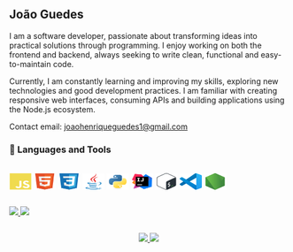 ## João Guedes

I am a software developer, passionate about transforming ideas into practical solutions through programming. I enjoy working on both the frontend and backend, always seeking to write clean, functional and easy-to-maintain code.

Currently, I am constantly learning and improving my skills, exploring new technologies and good development practices. I am familiar with creating responsive web interfaces, consuming APIs and building applications using the Node.js ecosystem.

Contact email: joaohenriqueguedes1@gmail.com
  ### 🧰 Languages and Tools
<div style="display: inline_block"><br>
  <img align="center" alt="João-Js" height="30" width="40" src="https://raw.githubusercontent.com/devicons/devicon/master/icons/javascript/javascript-plain.svg">
  <img align="center" alt="João-HTML" height="30" width="40" src="https://raw.githubusercontent.com/devicons/devicon/master/icons/html5/html5-original.svg">
  <img align="center" alt="João-CSS" height="30" width="40" src="https://raw.githubusercontent.com/devicons/devicon/master/icons/css3/css3-original.svg">
  <img align="center" alt="João-Java" height="30" width="40" src="https://raw.githubusercontent.com/devicons/devicon/master/icons/java/java-original.svg">
  <img align="center" alt="João-Python" height="30" width="40" src="https://raw.githubusercontent.com/devicons/devicon/master/icons/python/python-original.svg">
  <img align="center" alt="João-IntelliJ" height="30" width="40" src="https://raw.githubusercontent.com/devicons/devicon/master/icons/intellij/intellij-original.svg">
  <img align="center" alt="João-Bash" height="30" width="40" src="https://raw.githubusercontent.com/devicons/devicon/master/icons/bash/bash-original.svg">
  <img align="center" alt="João-VSCode" height="30" width="40" src="https://raw.githubusercontent.com/devicons/devicon/master/icons/vscode/vscode-original.svg">
  <img align="center" alt="João-Node" height="30" width="40" src="https://raw.githubusercontent.com/devicons/devicon/master/icons/nodejs/nodejs-original.svg">
  

</div>

##

<div> 
  <a href="https://instagram.com/joaoguedess._" target="_blank">
    <img src="https://img.shields.io/badge/-Instagram-%23E4405F?style=for-the-badge&logo=instagram&logoColor=white">
  </a>
  <a href="https://www.linkedin.com/in/joaoguedessz/" target="_blank">
    <img src="https://img.shields.io/badge/-LinkedIn-%230077B5?style=for-the-badge&logo=linkedin&logoColor=white">
  </a>
</div>

##

<div align="center">
  <a href="https://github.com/joaoguedeszz">
    <img height="160em" src="https://github-readme-stats.vercel.app/api?username=joaoguedeszz&show_icons=true&theme=vue-dark&include_all_commits=true"/>
    <img height="160em" src="https://github-readme-stats.vercel.app/api/top-langs/?username=joaoguedeszz&layout=compact&langs_count=7&theme=vue-dark"/>
  </a>
</div>
